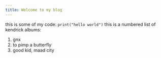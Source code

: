 ```yaml
---
title: Welcome to my blog
---
```


this is some of my code: `print("hello world")`
this is a numbered list of kendrick albums:
1. gnx
1. to pimp a butterfly
1. good kid, maad city
